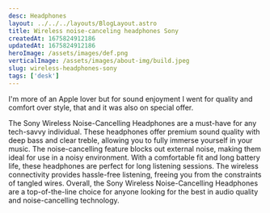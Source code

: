 ```yaml
---
desc: Headphones
layout: ../../../layouts/BlogLayout.astro
title: Wireless noise-canceling headphones Sony
createdAt: 1675824912186
updatedAt: 1675824912186
heroImage: /assets/images/def.png
verticalImage: /assets/images/about-img/build.jpeg
slug: wireless-headphones-sony
tags: ['desk']
---
```


I'm more of an Apple lover but for sound enjoyment I went for quality and comfort over style, that and it was also on special offer.

The Sony Wireless Noise-Cancelling Headphones are a must-have for any tech-savvy individual. These headphones offer premium sound quality with deep bass and clear treble, allowing you to fully immerse yourself in your music. The noise-cancelling feature blocks out external noise, making them ideal for use in a noisy environment. With a comfortable fit and long battery life, these headphones are perfect for long listening sessions. The wireless connectivity provides hassle-free listening, freeing you from the constraints of tangled wires. Overall, the Sony Wireless Noise-Cancelling Headphones are a top-of-the-line choice for anyone looking for the best in audio quality and noise-cancelling technology.
